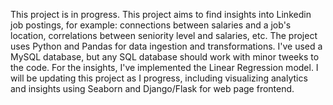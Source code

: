 This project is in progress.
This project aims to find insights into Linkedin job postings, for example: connections between salaries and a job's location, correlations between seniority level and salaries, etc.
The project uses Python and Pandas for data ingestion and transformations.
I've used a MySQL database, but any SQL database should work with minor tweeks to the code.
For the insights, I've implemented the Linear Regression model.
I will be updating this project as I progress, including visualizing analytics and insights using Seaborn and Django/Flask for web page frontend.
